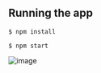 ## Running the app 

```
$ npm install

$ npm start
```

![image](https://github.com/user-attachments/assets/7d69e1d5-3b39-4019-a2b8-2658a32be2fb)
